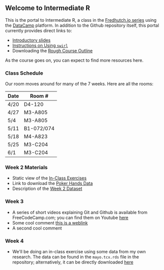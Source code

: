 ## Welcome to Intermediate R

This is the portal to Intermediate R, a class in the [Fredhutch.io series](http://www.fredhutch.io) using the [DataCamp](https://www.datacamp.com) platform. In addition to the Github repository itself, this portal currently provides direct links to:

- [Introductory slides](https://marichards.github.io/FH_intermediate_R/Intermediate_R_Intro.html)
- [Instructions on Using ```swirl```](https://marichards.github.io/FH_intermediate_R/Using_swirl.html)
- Downloading the [Rough Course Outline](https://github.com/marichards/FH_intermediate_R/raw/master/Intermediate%20R%20Outline.docx)

As the course goes on, you can expect to find more resources here. 

### Class Schedule

Our room moves around for many of the 7 weeks. Here are all the rooms:

Date |  Room # 
---- | --------
4/20 | D4-120
4/27 | M3-A805
5/4 | M3-A805
5/11 | B1-072/074
5/18 | M4-A823
5/25 | M3-C204
6/1 | M3-C204

### Week 2 Materials

- Static view of the [In-Class Exercises](http://nbviewer.jupyter.org/github/marichards/FH_Intermediate_R/blob/master/Week%202%20In-Class%20Exercises.ipynb)
- Link to download the [Poker Hands Data](http://archive.ics.uci.edu/ml/machine-learning-databases/poker/poker-hand-training-true.data)
- Description of the [Week 2 Dataset](http://archive.ics.uci.edu/ml/machine-learning-databases/poker/poker-hand.names)

### Week 3 

- A series of short videos explaining Git and Github is available from FreeCodeCamp.com; you can find them on Youtube [here](https://www.youtube.com/playlist?list=PLWKjhJtqVAbkFiqHnNaxpOPhh9tSWMXIF) 
- Some cool comment [this is a weblink](https://www.youtube.com/)
- A second cool comment

### Week 4

- We'll be doing an in-class exercise using some data from my own research. The data can be found in the `mayo.tcx.rds` file in the repository; alternatively, it can be directly downloaded [here](https://github.com/marichards/FH_intermediate_R/raw/master/mayo.tcx.rds)
